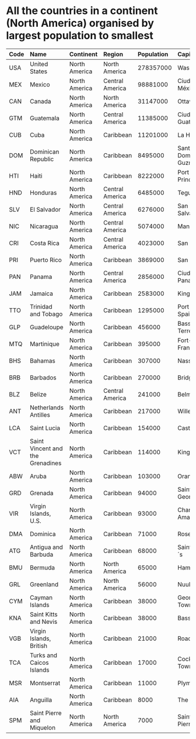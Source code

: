 # All the countries in a continent (North America) organised by largest population to smallest

| Code | Name | Continent | Region | Population | Capital |
| :--- | :--- | :--- | :--- | :--- | :--- |
|USA|United States|North America|North America|278357000|Washington|
|MEX|Mexico|North America|Central America|98881000|Ciudad de México|
|CAN|Canada|North America|North America|31147000|Ottawa|
|GTM|Guatemala|North America|Central America|11385000|Ciudad de Guatemala|
|CUB|Cuba|North America|Caribbean|11201000|La Habana|
|DOM|Dominican Republic|North America|Caribbean|8495000|Santo Domingo de Guzmán|
|HTI|Haiti|North America|Caribbean|8222000|Port-au-Prince|
|HND|Honduras|North America|Central America|6485000|Tegucigalpa|
|SLV|El Salvador|North America|Central America|6276000|San Salvador|
|NIC|Nicaragua|North America|Central America|5074000|Managua|
|CRI|Costa Rica|North America|Central America|4023000|San José|
|PRI|Puerto Rico|North America|Caribbean|3869000|San Juan|
|PAN|Panama|North America|Central America|2856000|Ciudad de Panamá|
|JAM|Jamaica|North America|Caribbean|2583000|Kingston|
|TTO|Trinidad and Tobago|North America|Caribbean|1295000|Port-of-Spain|
|GLP|Guadeloupe|North America|Caribbean|456000|Basse-Terre|
|MTQ|Martinique|North America|Caribbean|395000|Fort-de-France|
|BHS|Bahamas|North America|Caribbean|307000|Nassau|
|BRB|Barbados|North America|Caribbean|270000|Bridgetown|
|BLZ|Belize|North America|Central America|241000|Belmopan|
|ANT|Netherlands Antilles|North America|Caribbean|217000|Willemstad|
|LCA|Saint Lucia|North America|Caribbean|154000|Castries|
|VCT|Saint Vincent and the Grenadines|North America|Caribbean|114000|Kingstown|
|ABW|Aruba|North America|Caribbean|103000|Oranjestad|
|GRD|Grenada|North America|Caribbean|94000|Saint George´s|
|VIR|Virgin Islands, U.S.|North America|Caribbean|93000|Charlotte Amalie|
|DMA|Dominica|North America|Caribbean|71000|Roseau|
|ATG|Antigua and Barbuda|North America|Caribbean|68000|Saint John´s|
|BMU|Bermuda|North America|North America|65000|Hamilton|
|GRL|Greenland|North America|North America|56000|Nuuk|
|CYM|Cayman Islands|North America|Caribbean|38000|George Town|
|KNA|Saint Kitts and Nevis|North America|Caribbean|38000|Basseterre|
|VGB|Virgin Islands, British|North America|Caribbean|21000|Road Town|
|TCA|Turks and Caicos Islands|North America|Caribbean|17000|Cockburn Town|
|MSR|Montserrat|North America|Caribbean|11000|Plymouth|
|AIA|Anguilla|North America|Caribbean|8000|The Valley|
|SPM|Saint Pierre and Miquelon|North America|North America|7000|Saint-Pierre|
